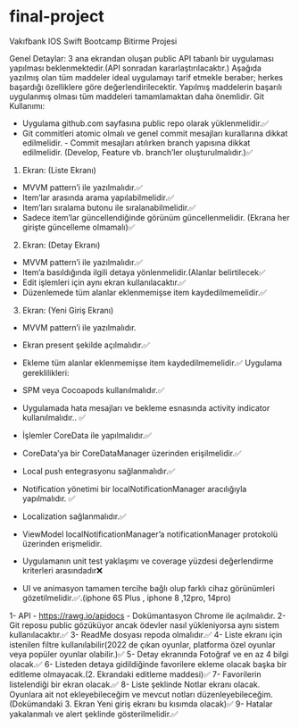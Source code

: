 # final-project

Vakıfbank IOS Swift Bootcamp Bitirme Projesi

Genel Detaylar:
3 ana ekrandan oluşan public API tabanlı bir uygulaması yapılması beklenmektedir.(API
sonradan kararlaştırılacaktır.)
Aşağıda yazılmış olan tüm maddeler ideal uygulamayı tarif etmekle beraber; herkes
başardığı özelliklere göre değerlendirilecektir.
Yapılmış maddelerin başarılı uygulanmış olması tüm maddeleri tamamlamaktan daha
önemlidir.
Git Kullanımı:
- Uygulama github.com sayfasına public repo olarak yüklenmelidir.✅
- Git commitleri atomic olmalı ve genel commit mesajları kurallarına dikkat
edilmelidir. - Commit mesajları atılırken branch yapısına dikkat edilmelidir.
(Develop, Feature vb. branch’ler oluşturulmalıdır.)✅
1. Ekran: (Liste Ekranı)
- MVVM pattern’i ile yazılmalıdır.✅
- Item’lar arasında arama yapılabilmelidir.✅
- Item’ları sıralama butonu ile sıralanabilmelidir.✅
- Sadece item’lar güncellendiğinde görünüm güncellenmelidir. (Ekrana her
girişte güncelleme olmamalı)✅
2. Ekran: (Detay Ekranı)
- MVVM pattern’i ile yazılmalıdır.✅
- Item’a basıldığında ilgili detaya yönlenmelidir.(Alanlar belirtilecek✅
- Edit işlemleri için aynı ekran kullanılacaktır.✅
- Düzenlemede tüm alanlar eklenmemişse item kaydedilmemelidir.✅
3. Ekran: (Yeni Giriş Ekranı)
- MVVM pattern’i ile yazılmalıdır.
- Ekran present şekilde açılmalıdır.✅
- Ekleme tüm alanlar eklenmemişse item kaydedilmemelidir.✅
Uygulama gereklilikleri:
- SPM veya Cocoapods kullanılmalıdır.✅
- Uygulamada hata mesajları ve bekleme esnasında activity indicator
kullanılmalıdır.. ✅
- İşlemler CoreData ile yapılmalıdır.✅
- CoreData’ya bir CoreDataManager üzerinden erişilmelidir.✅


- Local push entegrasyonu sağlanmalıdır.✅
- Notification yönetimi bir localNotificationManager aracılığıyla
yapılmalıdır. ✅
- Localization sağlanmalıdır.✅
- ViewModel localNotificationManager’a notificationManager protokolü üzerinden
erişmelidir.


- Uygulamanın unit test yaklaşımı ve coverage yüzdesi değerlendirme kriterleri
arasındadır❌
- UI ve animasyon tamamen tercihe bağlı olup farklı cihaz görünümleri
gözetilmelidir.✅.(iphone 6S Plus , iphone 8 ,12pro, 14pro)

1- API - https://rawg.io/apidocs - Dokümantasyon Chrome ile açılmalıdır.
2- Git reposu public gözüküyor ancak ödevler nasıl yükleniyorsa aynı sistem kullanılacaktır.✅
3- ReadMe dosyası repoda olmalıdır.✅
4- Liste ekranı için istenilen filtre kullanılabilir(2022 de çıkan oyunlar, platforma özel
oyunlar veya popüler oyunlar olabilir.)✅
5- Detay ekranında Fotoğraf ve en az 4 bilgi olacak.✅
6- Listeden detaya gidildiğinde favorilere ekleme olacak başka bir editleme olmayacak.(2.
Ekrandaki editleme maddesi)✅
7- Favorilerin listelendiği bir ekran olacak.✅
8- Liste şeklinde Notlar ekranı olacak. Oyunlara ait not ekleyebileceğim ve mevcut notları
düzenleyebileceğim.(Dokümandaki 3. Ekran Yeni giriş ekranı bu kısımda olacak)✅
9- Hatalar yakalanmalı ve alert şeklinde gösterilmelidir.✅
